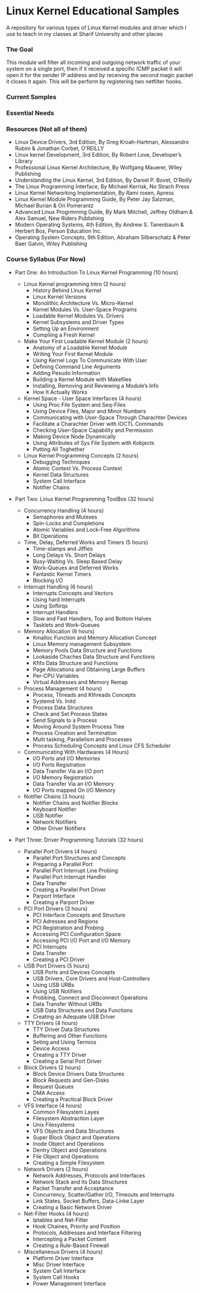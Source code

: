 # Linux Kernel Educational Samples

A repository for various types of Linux Kernel modules and driver which I use to teach in my classes at Sharif University and other places


### The Goal
This module will filter all incoming and outgoing network traffic of your system on a single port, then if it received a specific ICMP packet it will open it for the sender IP address and by receiving the second magic packet it closes it again. This will be perform by registering two netfilter hooks.

### Current Samples


### Essential Needs


### Resources (Not all of them)
- Linux Device Drivers, 3rd Edition, By Greg Kroah-Hartman, Alessandro Rubini & Jonathan Corbet, O'REILLY
- Linux kernel Development, 3rd Edition, By Robert Love,  Developer’s Library
- Professional Linux Kernel Architecture, By Wolfgang Mauerer, Wiley Publishing
- Understanding the Linux Kernel, 3rd Edition,  By Daniel P. Bovet, O’Reilly
- The Linux Programming Interface,  By Michael Kerrisk, No Strach Press
- Linux Kernel Networking Implementation, By Rami rosen, Apress
- Linux Kernel Module Programming Guide, By Peter Jay Salzman, Michael Burian & Ori Pomerantz
- Advanced Linux Progrmming Guide, By Mark Mitchell, Jeffrey Oldham & Alex Samuel, New Riders Publishing
- Modern Operating Systems, 4th Edition, By Andrew S. Tanenbaum & Herbert Bos,  Person Education Inc.
- Operating System Concepts, 9th Edition, Abraham Silberschatz & Peter Baer Galvin, Wiley Publishing


### Course Syllabus (For Now)
- Part One: An Introduction To Linux Kernel Programming (10 hours)
  - Linux Kernel programming Intro (2 hours)
    - History Behind Linux Kernel
    - Linux Kernel Versions
    - Monolithic Architecture Vs. Micro-Kernel
    - Kernel Modules Vs. User-Space Programs
    - Loadable Kernel Modules Vs. Drivers
    - Kernel Subsystems and Driver Types
    - Setting Up an Environment
    - Compiling a Fresh Kernel
  - Make Your First Loadable Kernel Module (2 hours)
    - Anatomy of a Loadable Kernel Module
    - Writing Your First Kernel Module
    - Using Kernel Logs To Communicate With User
    - Defining Command Line Arguments
    - Adding Pesudo Information
    - Building a Kernel Module with Makefiles
    - Installing, Removing and Reviewing a Module’s Info
    - How It Actually Works
  - Kernel Space - User Space Interfaces (4 hours)
    - Using Proc File System and Seq-Files 
    - Using Device Files, Major and Minor Numbers 
    - Communicating with User-Space Through Charachter Devices
    - Facilitate a Charachter Driver with IOCTL Commands
    - Checking User-Space Capability and Permission
    - Making Device Node Dynamically
    - Using Attributes of Sys File System with Kobjects
    - Putting All Toghether
  - Linux Kernel Programming Concepts (2 hours)
    - Debugging Techniques
    - Atomic Context Vs. Process Context
    - Kernel Data Structures
    - System Call Interface
    - Notifier Chains

- Part Two: Linux Kernel Programming ToolBox (32 hours)
  - Concurrency Handling (4 hours)
    - Semaphores and Mutexes
    - Spin-Locks and Completions
    - Atomic Variables and Lock-Free Algorithms
    - Bit Operations
  - Time, Delay, Deferred Works and Timers (5 hours)
    - Time-stamps and Jiffies
    - Long Delays Vs. Short Delays
    - Busy-Waiting Vs. Sleep Based Delay
    - Work-Queues and Deferred Works
    - Fantastic Kernel Timers
    - Blocking I/O
  - Interrupt Handling (6 hours)
    - Interrupts  Concepts and Vectors
    - Using hard Interrupts
    - Using Softirqs
    - Interrupt Handlers
    -  Slow and Fast Handlers, Top and Bottom Halves
    - Tasklets and Work-Queues
  - Memory Allocation (6 hours)
    - Kmalloc Function and Memory Allocation Concept
    - Linux Memory management Subsystem
    - Memory Pools Data Structure and Functions
    - Lookaside Chaches Data Structure and Functions
    - Kfifo Data Structure and Functions
    - Page Allocations and Obtaining Large Buffers
    - Per-CPU Variables
    - Virtual Addresses and Memory Remap
  - Process Management (4 hours)
    - Process, Threads and Kthreads Concepts
    - Systemd Vs. Initd
    - Process Data Structures
    - Check and Set Process States
    - Send Signals to a Process
    - Moving Around System Process Tree
    - Process Creation and Termination
    - Multi tasking, Parallelism and Processes
    - Process Scheduling Concepts and Linux CFS Scheduler
  - Communicating With Hardwares (4 Hours)
    - I/O Ports and I/O Memories
    - I/O Ports Registration
    - Data Transfer Via an I/O port
    - I/O Memory Registration
    - Data Transfer Via an I/O Memory
    - I/O Ports mapped On I/O Memory
  - Notifier Chains (3 hours)
    - Notifier Chains and Notifier Blocks
    - Keyboard Notifier
    - USB Notifier
    - Network Notifiers
    - Other Driver Notifiers


- Part Three:  Driver Programming Tutorials (32 hours)
  - Parallel Port Drivers (4 hours)
    - Parallel Port Structures and Concepts
    - Preparing a Parallel Port
    - Parallel Port Interrupt Line Probing
    - Parallel Port Interrupt Handler
    - Data Transfer
    - Creating a Parallel Port Driver
    - Parport Interface
    - Creating a Parport Driver
  - PCI Port Drivers (3 hours)
    - PCI Interface Concepts and Structure
    - PCI Adresses and Regions
    - PCI Registration and Probing
    - Accessing PCI Configuration Space
    - Accessing PCI I/O Port and I/O Memory
    - PCI Interrupts
    - Data Transfer
    - Creating a PCI Driver
  - USB Port Drivers (5 hours)
    - USB Ports and Devices Concepts
    - USB Drivers, Core Drivers and Host-Controllers
    - Using USB URBs
    - Using USB Notifiers
    - Probbing, Connect and Disconnect Operations
    - Data Transfer Without URBs
    - USB Data Structures and Data Functions
    - Creating an Adequate USB Driver
  - TTY Drivers (4 hours)
    - TTY Driver Data Structures
    - Buffering and Other Functions
    - Seting and Using Termios
    - Device Access
    - Creating a TTY Driver
    - Creating a Serial Port Driver
  - Block Drivers (2 hours)
    - Block Device Drivers Data Structures
    - Block Requests and Gen-Disks
    - Request Queues
    - DMA Access
    - Creating a Practical Block Driver
  - VFS Interface (4 hours)
    - Common Filesystem Layes
    - Filesystem Abstraction Layer
    - Unix Filesystems
    - VFS Objects and Data Structures
    - Super Block Object and Operations
    - Inode Object and Operations
    - Dentry Object and Operations
    - File Object and Operations
    - Creating a Simple Filesystem
  - Network Drivers (2 hours)
    - Network Addresses, Protocols and Interfaces
    - Network Stack and Its Data Structures
    - Packet Transfer and Acceptance
    - Concurrency, Scatter/Gather I/O, Timeouts and Interrupts
    - Link States, Socket Buffers, Data-Linke Layer
    - Creating a Basic Network Driver
  - Net-Filter Hooks (4 hours)
    - Iptables and Net-Filter
    - Hook Chaines, Priority and Position
    - Protocols, Addresses and Interface Filtering
    - Intercepting a Packet Content
    - Creating a Rule-Based Firewall
  - Miscellaneous Drivers (4 hours)
    - Platform Driver Interface
    - Misc Driver Interface
    - System Call Interface
    - System Call Hooks
    - Power Management Interface
